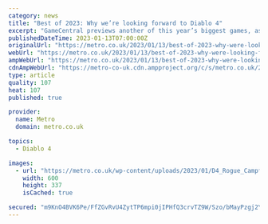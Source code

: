 ```yaml
---
category: news
title: "Best of 2023: Why we’re looking forward to Diablo 4"
excerpt: "GameCentral previews another of this year’s biggest games, as the new Diablo sequel sets out to be the definitive high-tech dungeon crawler."
publishedDateTime: 2023-01-13T07:00:00Z
originalUrl: "https://metro.co.uk/2023/01/13/best-of-2023-why-were-looking-forward-to-diablo-4-18096944/?ico=zone-post-strip_item_3_entertainment"
webUrl: "https://metro.co.uk/2023/01/13/best-of-2023-why-were-looking-forward-to-diablo-4-18096944/?ico=zone-post-strip_item_3_entertainment"
ampWebUrl: "https://metro.co.uk/2023/01/13/best-of-2023-why-were-looking-forward-to-diablo-4-18096944/amp/"
cdnAmpWebUrl: "https://metro-co-uk.cdn.ampproject.org/c/s/metro.co.uk/2023/01/13/best-of-2023-why-were-looking-forward-to-diablo-4-18096944/amp/"
type: article
quality: 107
heat: 107
published: true

provider:
  name: Metro
  domain: metro.co.uk

topics:
  - Diablo 4

images:
  - url: "https://metro.co.uk/wp-content/uploads/2023/01/D4_Rogue_CampfireWide-2c67.jpg?quality=90&strip=all&zoom=1&resize=600%2C337"
    width: 600
    height: 337
    isCached: true

secured: "m9KnO4BVK6Pe/FfZGvRvU4ZytTP6mpi0jIPHfQ3crvTZ9W/Szo/bMayPzgj2YJ2rxmipHBn1VNJoFks4rxEwG/1Rx6Dsv72wlJmCROEfhw/z/l5JICdo2LPMp3fAWV5ncEAkjhpvQ6+KcBzJuF5peV0kWPzsjr5zuqNdBsJ7rm6TLbbwXu1uw0c48W7H4HEuhgDTvRroPLYO4/hdBPqk83IUOXM6rv5RrDHdZqiXMxKMr/npY9NZIF0narI+HOq8bBuHaR3A6ruRktFNdRS2iF8UafwEfRx4ayUyZONmSgPbg1HHAAnN/y1r/SWKofKXQbE7u37RKC+umn1eCA9WTRmRZNU/zPcx/N9PehK/OIE=;W4nuH0zu3IdiAVYARQgv/g=="
---
```


